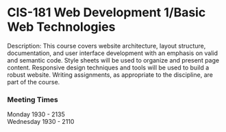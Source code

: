 # CIS-181 Web Development 1/Basic Web Technologies

Description: This course covers website architecture, layout structure, documentation, and user interface development with an emphasis on valid and semantic code. Style sheets will be used to organize and present page content. Responsive design techniques and tools will be used to build a robust website. Writing assignments, as appropriate to the discipline, are part of the course.

### Meeting Times  

Monday 1930 - 2135  
Wednesday 1930 - 2110 

